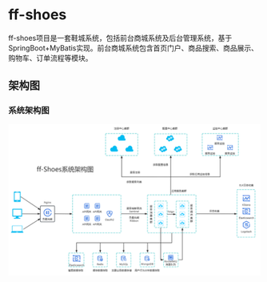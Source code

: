 # ff-shoes
ff-shoes项目是一套鞋城系统，包括前台商城系统及后台管理系统，基于SpringBoot+MyBatis实现。前台商城系统包含首页门户、商品搜索、商品展示、购物车、订单流程等模块。



## 架构图

### 系统架构图

![img.png](./document/system-architecture/img.png)